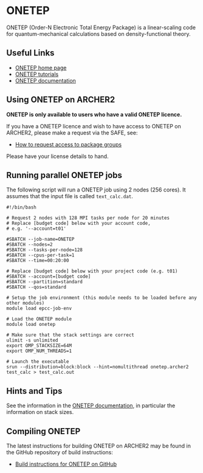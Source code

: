 # ONETEP

ONETEP (Order-N Electronic Total Energy Package) is a linear-scaling
code for quantum-mechanical calculations based on density-functional
theory.

## Useful Links

  - [ONETEP home page](https://www.onetep.org)
  - [ONETEP tutorials](https://www.onetep.org/Main/Tutorials)
  - [ONETEP documentation](https://www.onetep.org/Main/Documentation)

## Using ONETEP on ARCHER2

**ONETEP is only available to users who have a valid ONETEP licence.**

If you have a ONETEP licence and wish to have access to ONETEP on
ARCHER2, please make a request via the SAFE, see:

   - [How to request access to package
     groups](https://epcced.github.io/safe-docs/safe-for-users/#how-to-request-access-to-a-package-group)

Please have your license details to hand.

## Running parallel ONETEP jobs

The following script will run a ONETEP job using 2 nodes (256 cores). It
assumes that the input file is called `text_calc.dat`.

```
#!/bin/bash

# Request 2 nodes with 128 MPI tasks per node for 20 minutes
# Replace [budget code] below with your account code,
# e.g. '--account=t01'

#SBATCH --job-name=ONETEP
#SBATCH --nodes=2
#SBATCH --tasks-per-node=128
#SBATCH --cpus-per-task=1
#SBATCH --time=00:20:00

# Replace [budget code] below with your project code (e.g. t01)
#SBATCH --account=[budget code] 
#SBATCH --partition=standard
#SBATCH --qos=standard

# Setup the job environment (this module needs to be loaded before any other modules)
module load epcc-job-env

# Load the ONETEP module
module load onetep

# Make sure that the stack settings are correct
ulimit -s unlimited
export OMP_STACKSIZE=64M
export OMP_NUM_THREADS=1

# Launch the executable
srun --distribution=block:block --hint=nomultithread onetep.archer2 test_calc > test_calc.out
```

## Hints and Tips

See the information in the [ONETEP documentation](https://www.onetep.org/Main/RunningONETEP), in particular the information on stack sizes.

## Compiling ONETEP

The latest instructions for building ONETEP on ARCHER2 may be found in
the GitHub repository of build instructions:

   - [Build instructions for ONETEP on
     GitHub](https://github.com/hpc-uk/build-instructions/tree/main/apps/ONETEP)
